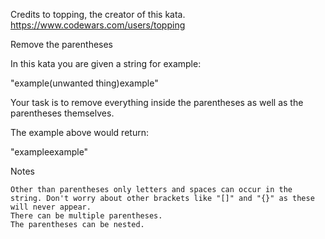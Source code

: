 Credits to topping, the creator of this kata. https://www.codewars.com/users/topping


Remove the parentheses

In this kata you are given a string for example:

"example(unwanted thing)example"

Your task is to remove everything inside the parentheses as well as the parentheses themselves.

The example above would return:

"exampleexample"

Notes

    Other than parentheses only letters and spaces can occur in the string. Don't worry about other brackets like "[]" and "{}" as these will never appear.
    There can be multiple parentheses.
    The parentheses can be nested.